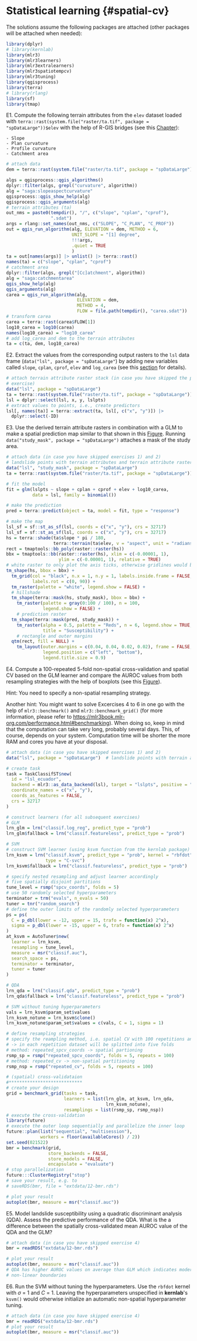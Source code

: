 # Statistical learning {#spatial-cv}




The solutions assume the following packages are attached (other packages will be attached when needed):

```r
library(dplyr)
# library(kernlab)
library(mlr3)
library(mlr3learners)
library(mlr3extralearners)
library(mlr3spatiotempcv)
library(mlr3tuning)
library(qgisprocess)
library(terra)
# library(rlang)
library(sf)
library(tmap)
```

E1. Compute the following terrain attributes from the `elev` dataset loaded with `terra::rast(system.file("raster/ta.tif", package = "spDataLarge"))$elev` with the help of R-GIS bridges (see this [Chapter](https://geocompr.robinlovelace.net/gis.html#gis)):

    - Slope
    - Plan curvature
    - Profile curvature
    - Catchment area
    

```r
# attach data
dem = terra::rast(system.file("raster/ta.tif", package = "spDataLarge"))$elev

algs = qgisprocess::qgis_algorithms()
dplyr::filter(algs, grepl("curvature", algorithm))
alg = "saga:slopeaspectcurvature"
qgisprocess::qgis_show_help(alg)
qgisprocess::qgis_arguments(alg)
# terrain attributes (ta)
out_nms = paste0(tempdir(), "/", c("slope", "cplan", "cprof"),
                 ".sdat")
args = rlang::set_names(out_nms, c("SLOPE", "C_PLAN", "C_PROF"))
out = qgis_run_algorithm(alg, ELEVATION = dem, METHOD = 6, 
                         UNIT_SLOPE = "[1] degree",
                         !!!args,
                         .quiet = TRUE
                         )
ta = out[names(args)] |> unlist() |> terra::rast()
names(ta) = c("slope", "cplan", "cprof")
# catchment area
dplyr::filter(algs, grepl("[Cc]atchment", algorithm))
alg = "saga:catchmentarea"
qgis_show_help(alg)
qgis_arguments(alg)
carea = qgis_run_algorithm(alg,
                           ELEVATION = dem, 
                           METHOD = 4, 
                           FLOW = file.path(tempdir(), "carea.sdat"))
# transform carea
carea = terra::rast(carea$FLOW[1])
log10_carea = log10(carea)
names(log10_carea) = "log10_carea"
# add log_carea and dem to the terrain attributes
ta = c(ta, dem, log10_carea)
```

E2. Extract the values from the corresponding output rasters to the `lsl` data frame (`data("lsl", package = "spDataLarge"`) by adding new variables called `slope`, `cplan`, `cprof`, `elev` and `log_carea` (see this [section](https://geocompr.robinlovelace.net/spatial-cv.html#case-landslide) for details).

```r
# attach terrain attribute raster stack (in case you have skipped the previous
# exercise)
data("lsl", package = "spDataLarge")
ta = terra::rast(system.file("raster/ta.tif", package = "spDataLarge"))
lsl = dplyr::select(lsl, x, y, lslpts)
# extract values to points, i.e., create predictors
lsl[, names(ta)] = terra::extract(ta, lsl[, c("x", "y")]) |>
  dplyr::select(-ID)
```

E3. Use the derived terrain attribute rasters in combination with a GLM to make a spatial prediction map similar to that shown in this [Figure](https://geocompr.robinlovelace.net/spatial-cv.html#fig:lsl-susc).
Running `data("study_mask", package = "spDataLarge")` attaches a mask of the study area.

```r
# attach data (in case you have skipped exercises 1) and 2)
# landslide points with terrain attributes and terrain attribute raster stack
data("lsl", "study_mask", package = "spDataLarge")
ta = terra::rast(system.file("raster/ta.tif", package = "spDataLarge"))

# fit the model
fit = glm(lslpts ~ slope + cplan + cprof + elev + log10_carea, 
          data = lsl, family = binomial())

# make the prediction
pred = terra::predict(object = ta, model = fit, type = "response")

# make the map
lsl_sf = sf::st_as_sf(lsl, coords = c("x", "y"), crs = 32717)
lsl_sf = sf::st_as_sf(lsl, coords = c("x", "y"), crs = 32717)
hs = terra::shade(ta$slope * pi / 180,
                  terra::terrain(ta$elev, v = "aspect", unit = "radians"))
rect = tmaptools::bb_poly(raster::raster(hs))
bbx = tmaptools::bb(raster::raster(hs), xlim = c(-0.00001, 1),
                    ylim = c(-0.00001, 1), relative = TRUE)
# white raster to only plot the axis ticks, otherwise gridlines would be visible
tm_shape(hs, bbox = bbx) +
  tm_grid(col = "black", n.x = 1, n.y = 1, labels.inside.frame = FALSE,
          labels.rot = c(0, 90)) +
  tm_raster(palette = "white", legend.show = FALSE) +
  # hillshade
  tm_shape(terra::mask(hs, study_mask), bbox = bbx) +
	tm_raster(palette = gray(0:100 / 100), n = 100,
	          legend.show = FALSE) +
	# prediction raster
  tm_shape(terra::mask(pred, study_mask)) +
	tm_raster(alpha = 0.5, palette = "Reds", n = 6, legend.show = TRUE,
	          title = "Susceptibility") +
	# rectangle and outer margins
  qtm(rect, fill = NULL) +
	tm_layout(outer.margins = c(0.04, 0.04, 0.02, 0.02), frame = FALSE,
	          legend.position = c("left", "bottom"),
	          legend.title.size = 0.9)
```

E4. Compute a 100-repeated 5-fold non-spatial cross-validation and spatial CV based on the GLM learner and compare the AUROC values from both resampling strategies with the help of boxplots (see this [Figure](https://geocompr.robinlovelace.net/spatial-cv.html#fig:boxplot-cv)).

Hint: You need to specify a non-spatial resampling strategy.

Another hint: You might want to solve Excercises 4 to 6 in one go with the help of `mlr3::benchmark()` and `mlr3::benchmark_grid()` (for more information, please refer to https://mlr3book.mlr-org.com/performance.html#benchmarking).
When doing so, keep in mind that the computation can take very long, probably several days.
This, of course, depends on your system.
Computation time will be shorter the more RAM and cores you have at your disposal.

```r
# attach data (in case you have skipped exercises 1) and 2)
data("lsl", package = "spDataLarge")  # landslide points with terrain attributes

# create task
task = TaskClassifST$new(
  id = "lsl_ecuador",
  backend = mlr3::as_data_backend(lsl), target = "lslpts", positive = "TRUE",
  coordinate_names = c("x", "y"),
  coords_as_features = FALSE,
  crs = 32717
)

# construct learners (for all subsequent exercises)
# GLM
lrn_glm = lrn("classif.log_reg", predict_type = "prob")
lrn_glm$fallback = lrn("classif.featureless", predict_type = "prob")

# SVM
# construct SVM learner (using ksvm function from the kernlab package)
lrn_ksvm = lrn("classif.ksvm", predict_type = "prob", kernel = "rbfdot",
               type = "C-svc")
lrn_ksvm$fallback = lrn("classif.featureless", predict_type = "prob")

# specify nested resampling and adjust learner accordingly
# five spatially disjoint partitions
tune_level = rsmp("spcv_coords", folds = 5)
# use 50 randomly selected hyperparameters
terminator = trm("evals", n_evals = 50)
tuner = tnr("random_search")
# define the outer limits of the randomly selected hyperparameters
ps = ps(
  C = p_dbl(lower = -12, upper = 15, trafo = function(x) 2^x),
  sigma = p_dbl(lower = -15, upper = 6, trafo = function(x) 2^x)
)
at_ksvm = AutoTuner$new(
  learner = lrn_ksvm,
  resampling = tune_level,
  measure = msr("classif.auc"),
  search_space = ps,
  terminator = terminator,
  tuner = tuner
)

# QDA
lrn_qda = lrn("classif.qda", predict_type = "prob")
lrn_qda$fallback = lrn("classif.featureless", predict_type = "prob")

# SVM without tuning hyperparameters
vals = lrn_ksvm$param_set$values
lrn_ksvm_notune = lrn_ksvm$clone()
lrn_ksvm_notune$param_set$values = c(vals, C = 1, sigma = 1)

# define resampling strategies
# specify the reampling method, i.e. spatial CV with 100 repetitions and 5 folds
# -> in each repetition dataset will be splitted into five folds
# method: repeated_spcv_coords -> spatial partioning
rsmp_sp = rsmp("repeated_spcv_coords", folds = 5, repeats = 100)
# method: repeated_cv -> non-spatial partitioning
rsmp_nsp = rsmp("repeated_cv", folds = 5, repeats = 100)

# (spatial) cross-validataion
#****************************
# create your design
grid = benchmark_grid(tasks = task, 
                      learners = list(lrn_glm, at_ksvm, lrn_qda, 
                                      lrn_ksvm_notune),
                      resamplings = list(rsmp_sp, rsmp_nsp))
# execute the cross-validation
library(future)
# execute the outer loop sequentially and parallelize the inner loop
future::plan(list("sequential", "multisession"), 
             workers = floor(availableCores() / 2))
set.seed(021522)
bmr = benchmark(grid, 
                store_backends = FALSE, 
                store_models = FALSE, 
                encapsulate = "evaluate")
# stop parallelization
future:::ClusterRegistry("stop")
# save your result, e.g. to 
# saveRDS(bmr, file = "extdata/12-bmr.rds")

# plot your result
autoplot(bmr, measure = msr("classif.auc"))
```

E5. Model landslide susceptibility using a quadratic discriminant analysis (QDA).
Assess the predictive performance of the QDA. 
What is the a difference between the spatially cross-validated mean AUROC value of the QDA and the GLM?

```r
# attach data (in case you have skipped exercise 4)
bmr = readRDS("extdata/12-bmr.rds")

# plot your result
autoplot(bmr, measure = msr("classif.auc"))
# QDA has higher AUROC values on average than GLM which indicates moderately
# non-linear boundaries
```

E6. Run the SVM without tuning the hyperparameters.
Use the `rbfdot` kernel with $\sigma$ = 1 and *C* = 1. 
Leaving the hyperparameters unspecified in **kernlab**'s `ksvm()` would otherwise initialize an automatic non-spatial hyperparameter tuning.

```r
# attach data (in case you have skipped exercise 4)
bmr = readRDS("extdata/12-bmr.rds")
# plot your result
autoplot(bmr, measure = msr("classif.auc"))
```
